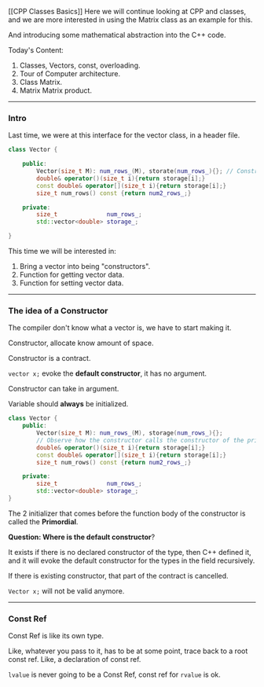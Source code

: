 [[CPP Classes Basics]] 
Here we will continue looking at CPP and classes, and we are more interested in using the Matrix class as an example for this. 

And introducing some mathematical abstraction into the C++ code. 

Today's Content: 
1. Classes, Vectors, const, overloading.
2. Tour of Computer architecture.
3. Class Matrix.
4. Matrix Matrix product.

---
### **Intro**

Last time, we were at this interface for the vector class, in a header file. 

```cpp
class Vector {

    public: 
        Vector(size_t M): num_rows_(M), storate(num_rows_){}; // Constructor
        double& operator()(size_t i){return storage[i];}
        const double& operator[](size_t i){return storage[i];}
        size_t num_rows() const {return num2_rows_;} 

    private: 
        size_t              num_rows_;
        std::vector<double> storage_;

}
```

This time we will be interested in: 

1. Bring a vector into being "constructors".
2. Function for getting vector data. 
3. Function for setting vector data. 

---
### **The idea of a Constructor**

The compiler don't know what a vector is, we have to start making it. 

Constructor, allocate know amount of space. 

Constructor is a contract. 

`vector x;` evoke the **default constructor**, it has no argument. 

Constructor can take in argument. 

Variable should **always** be initialized. 

```cpp
class Vector {
    public:
        Vector(size_t M): num_rows_(M), storage(num_rows_){};
        // Observe how the constructor calls the constructor of the private field. 
        double& operator()(size_t i){return storage[i];}
        const double& operator[](size_t i){return storage[i];}
        size_t num_rows() const {return num2_rows_;} 

    private: 
        size_t              num_rows_;
        std::vector<double> storage_;
}
```

The 2 initializer that comes before the function body of the constructor is called the **Primordial**. 

**Question: Where is the default constructor**?

It exists if there is no declared constructor of the type, then C++ defined it, and it will evoke the default constructor for the types in the field recursively. 

If there is existing constructor, that part of the contract is cancelled. 

`Vector x;` will not be valid anymore. 


---
### **Const Ref**

Const Ref is like its own type. 

Like, whatever you pass to it, has to be at some point, trace back to a root const ref. Like, a declaration of const ref. 

`lvalue` is never going to be a Const Ref, const ref for `rvalue` is ok. 




